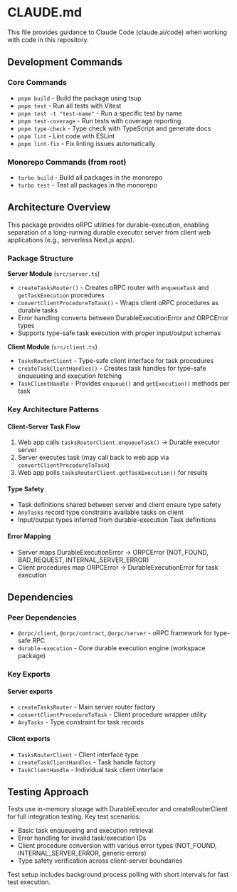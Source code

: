 # CLAUDE.md

This file provides guidance to Claude Code (claude.ai/code) when working with code in this repository.

## Development Commands

### Core Commands

- `pnpm build` - Build the package using tsup
- `pnpm test` - Run all tests with Vitest
- `pnpm test -t "test-name"` - Run a specific test by name
- `pnpm test-coverage` - Run tests with coverage reporting
- `pnpm type-check` - Type check with TypeScript and generate docs
- `pnpm lint` - Lint code with ESLint
- `pnpm lint-fix` - Fix linting issues automatically

### Monorepo Commands (from root)

- `turbo build` - Build all packages in the monorepo
- `turbo test` - Test all packages in the monorepo

## Architecture Overview

This package provides oRPC utilities for durable-execution, enabling separation of a long-running durable executor server from client web applications (e.g., serverless Next.js apps).

### Package Structure

**Server Module** (`src/server.ts`)

- `createTasksRouter()` - Creates oRPC router with `enqueueTask` and `getTaskExecution` procedures
- `convertClientProcedureToTask()` - Wraps client oRPC procedures as durable tasks
- Error handling converts between DurableExecutionError and ORPCError types
- Supports type-safe task execution with proper input/output schemas

**Client Module** (`src/client.ts`)

- `TasksRouterClient` - Type-safe client interface for task procedures
- `createTaskClientHandles()` - Creates task handles for type-safe enqueueing and execution fetching
- `TaskClientHandle` - Provides `enqueue()` and `getExecution()` methods per task

### Key Architecture Patterns

#### Client-Server Task Flow

1. Web app calls `tasksRouterClient.enqueueTask()` → Durable executor server
2. Server executes task (may call back to web app via `convertClientProcedureToTask`)
3. Web app polls `tasksRouterClient.getTaskExecution()` for results

#### Type Safety

- Task definitions shared between server and client ensure type safety
- `AnyTasks` record type constrains available tasks on client
- Input/output types inferred from durable-execution Task definitions

#### Error Mapping

- Server maps DurableExecutionError → ORPCError (NOT_FOUND, BAD_REQUEST, INTERNAL_SERVER_ERROR)
- Client procedures map ORPCError → DurableExecutionError for task execution

## Dependencies

### Peer Dependencies

- `@orpc/client`, `@orpc/contract`, `@orpc/server` - oRPC framework for type-safe RPC
- `durable-execution` - Core durable execution engine (workspace package)

### Key Exports

#### Server exports

- `createTasksRouter` - Main server router factory
- `convertClientProcedureToTask` - Client procedure wrapper utility
- `AnyTasks` - Type constraint for task records

#### Client exports

- `TasksRouterClient` - Client interface type
- `createTaskClientHandles` - Task handle factory
- `TaskClientHandle` - Individual task client interface

## Testing Approach

Tests use in-memory storage with DurableExecutor and createRouterClient for full integration testing. Key test scenarios:

- Basic task enqueueing and execution retrieval
- Error handling for invalid task/execution IDs
- Client procedure conversion with various error types (NOT_FOUND, INTERNAL_SERVER_ERROR, generic errors)
- Type safety verification across client-server boundaries

Test setup includes background process polling with short intervals for fast test execution.
